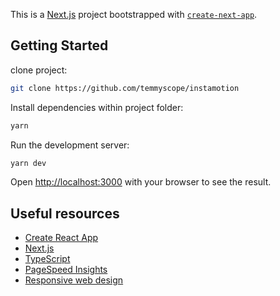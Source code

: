 This is a [Next.js](https://nextjs.org/) project bootstrapped with [`create-next-app`](https://github.com/vercel/next.js/tree/canary/packages/create-next-app).

## Getting Started

clone project:

```sh
git clone https://github.com/temmyscope/instamotion
```

Install dependencies within project folder:

```sh
yarn
```

Run the development server:

```bash
yarn dev
```

Open [http://localhost:3000](http://localhost:3000) with your browser to see the result.


## Useful resources
  - [Create React App](https://github.com/facebook/create-react-app)
  - [Next.js](https://nextjs.org/)
  - [TypeScript](https://www.typescriptlang.org/)
  - [PageSpeed Insights](https://developers.google.com/speed/pagespeed/insights/)
  - [Responsive web design](https://en.wikipedia.org/wiki/Responsive_web_design)